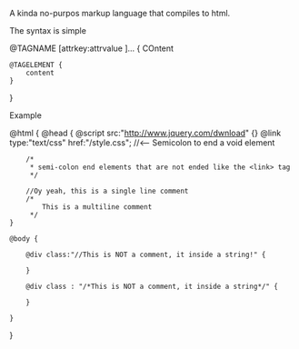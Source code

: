 A kinda no-purpos markup language that compiles to html.

The syntax is simple

@TAGNAME [attrkey:attrvalue ]... {
	COntent
	
	@TAGELEMENT {
		content
	}
}


Example

@html {
	@head {
		@script src:"http://www.jquery.com/dwnload" {}
		@link type:"text/css" href:"/style.css"; //<-- Semicolon to end a void element
		
		/*
		 * semi-colon end elements that are not ended like the <link> tag
		 */
		
		//Oy yeah, this is a single line comment
		/*
		 	This is a multiline comment
		 */
	}
	
	@body {
		
		@div class:"//This is NOT a comment, it inside a string!" {
			
		}
		
		@div class : "/*This is NOT a comment, it inside a string*/" {
			
		}
	
	}
}
